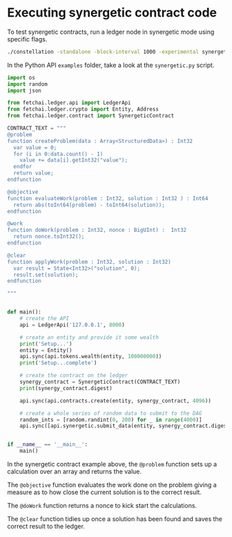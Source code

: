 <h1>Executing synergetic contract code</h1>

To test synergetic contracts, run a ledger node in synergetic mode using specific flags.

``` bash
./constellation -standalone -block-interval 1000 -experimental synergetic,naive-synergetic-mining
```

In the Python API `examples` folder, take a look at the `synergetic.py` script.

``` python
import os
import random
import json

from fetchai.ledger.api import LedgerApi
from fetchai.ledger.crypto import Entity, Address
from fetchai.ledger.contract import SynergeticContract

CONTRACT_TEXT = """
@problem
function createProblem(data : Array<StructuredData>) : Int32
  var value = 0;
  for (i in 0:data.count() - 1)
    value += data[i].getInt32("value");
  endfor
  return value;
endfunction

@objective
function evaluateWork(problem : Int32, solution : Int32 ) : Int64
  return abs(toInt64(problem) - toInt64(solution));
endfunction

@work
function doWork(problem : Int32, nonce : BigUInt) :  Int32
  return nonce.toInt32();
endfunction

@clear
function applyWork(problem : Int32, solution : Int32)
  var result = State<Int32>("solution", 0);
  result.set(solution);
endfunction

"""


def main():
    # create the API
    api = LedgerApi('127.0.0.1', 8000)

    # create an entity and provide it some wealth
    print('Setup...')
    entity = Entity()
    api.sync(api.tokens.wealth(entity, 100000000))
    print('Setup...complete')

    # create the contract on the ledger
    synergy_contract = SynergeticContract(CONTRACT_TEXT)
    print(synergy_contract.digest)

    api.sync(api.contracts.create(entity, synergy_contract, 4096))

    # create a whole series of random data to submit to the DAG
    random_ints = [random.randint(0, 200) for _ in range(4000)]
    api.sync([api.synergetic.submit_data(entity, synergy_contract.digest, value=value) for value in random_ints])


if __name__ == '__main__':
    main()


```

In the synergetic contract example above, the `@problem` function sets up a calculation over an array and returns the value. 

The `@objective` function evaluates the work done on the problem giving a measure as to how close the current solution is to the correct result.

The `@doWork` function returns a nonce to kick start the calculations.

The `@clear` function tidies up once a solution has been found and saves the correct result to the ledger.

<br/>